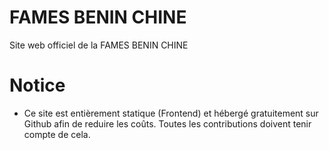 # FAMES BENIN CHINE
Site web officiel de la FAMES BENIN CHINE

# Notice
- Ce site est entièrement statique (Frontend) et hébergé gratuitement sur Github afin de reduire les coûts. Toutes les contributions doivent tenir compte de cela.
